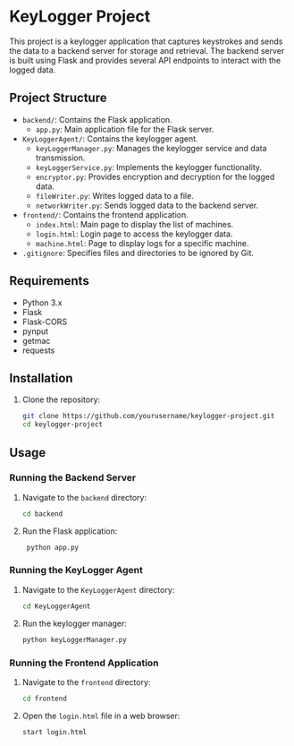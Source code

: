 # KeyLogger Project

This project is a keylogger application that captures keystrokes and sends the data to a backend server for storage and retrieval.
The backend server is built using Flask and provides several API endpoints to interact with the logged data.

## Project Structure

- `backend/`: Contains the Flask application.
  - `app.py`: Main application file for the Flask server.
- `KeyLoggerAgent/`: Contains the keylogger agent.
  - `keyLoggerManager.py`: Manages the keylogger service and data transmission.
  - `keyLoggerService.py`: Implements the keylogger functionality.
  - `encryptor.py`: Provides encryption and decryption for the logged data.
  - `fileWriter.py`: Writes logged data to a file.
  - `networkWriter.py`: Sends logged data to the backend server.
- `frontend/`: Contains the frontend application.
  - `index.html`: Main page to display the list of machines.
  - `login.html`: Login page to access the keylogger data.
  - `machine.html`: Page to display logs for a specific machine.
- `.gitignore`: Specifies files and directories to be ignored by Git.

## Requirements

- Python 3.x
- Flask
- Flask-CORS
- pynput
- getmac
- requests

## Installation

1. Clone the repository:
   ```sh
   git clone https://github.com/yourusername/keylogger-project.git
   cd keylogger-project
   
## Usage

### Running the Backend Server

1. Navigate to the `backend` directory:
   ```sh
   cd backend
   
2. Run the Flask application:
   ```sh
    python app.py
   
### Running the KeyLogger Agent
1. Navigate to the `KeyLoggerAgent` directory:
    ```sh
   cd KeyLoggerAgent
   
2. Run the keylogger manager:
    ```sh
    python keyLoggerManager.py
   
### Running the Frontend Application
1. Navigate to the `frontend` directory:
    ```sh
   cd frontend
   
2. Open the `login.html` file in a web browser:
   ```sh
   start login.html    
    
   
